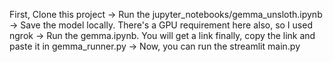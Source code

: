 First, Clone this project -> Run the jupyter_notebooks/gemma_unsloth.ipynb -> Save the model locally. There's a GPU requirement here also, so I used ngrok -> Run the gemma.ipynb. You will get a link finally, copy the link and paste it in gemma_runner.py -> Now, you can run the streamlit main.py                     

